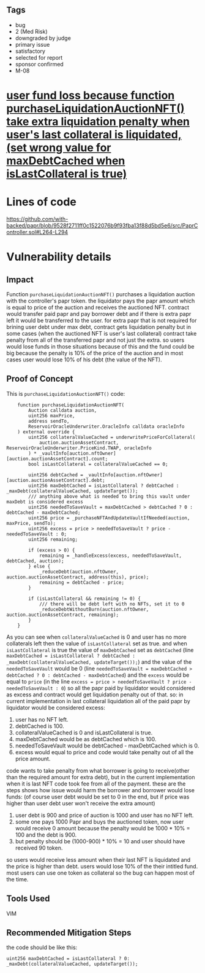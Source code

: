 ## Tags

- bug
- 2 (Med Risk)
- downgraded by judge
- primary issue
- satisfactory
- selected for report
- sponsor confirmed
- M-08

# [user fund loss because function purchaseLiquidationAuctionNFT() take extra liquidation penalty when user's last collateral is liquidated, (set wrong value for maxDebtCached when isLastCollateral is true)](https://github.com/code-423n4/2022-12-backed-findings/issues/255) 

# Lines of code

https://github.com/with-backed/papr/blob/9528f2711ff0c1522076b9f93fba13f88d5bd5e6/src/PaprController.sol#L264-L294


# Vulnerability details

## Impact
Function `purchaseLiquidationAuctionNFT()` purchases a liquidation auction with the controller's papr token. the liquidator pays the papr amount which is equal to price of the auction and receives the auctioned  NFT. contract would transfer paid papr and  pay borrower debt and if there is extra papr left it would be transferred to the user. for extra papr that is not required for brining user debt under max debt, contract gets liquidation penalty but in some cases (when the auctioned NFT is user's last collateral) contract take penalty from all of the transferred papr and not just the extra. so users would lose funds in those situations because of this and the fund could be big because the penalty is 10% of the price of the auction and in most cases user would lose 10% of his debt (the value of the NFT).

## Proof of Concept
This is `purchaseLiquidationAuctionNFT()` code:
```
    function purchaseLiquidationAuctionNFT(
        Auction calldata auction,
        uint256 maxPrice,
        address sendTo,
        ReservoirOracleUnderwriter.OracleInfo calldata oracleInfo
    ) external override {
        uint256 collateralValueCached = underwritePriceForCollateral(
            auction.auctionAssetContract, ReservoirOracleUnderwriter.PriceKind.TWAP, oracleInfo
        ) * _vaultInfo[auction.nftOwner][auction.auctionAssetContract].count;
        bool isLastCollateral = collateralValueCached == 0;

        uint256 debtCached = _vaultInfo[auction.nftOwner][auction.auctionAssetContract].debt;
        uint256 maxDebtCached = isLastCollateral ? debtCached : _maxDebt(collateralValueCached, updateTarget());
        /// anything above what is needed to bring this vault under maxDebt is considered excess
        uint256 neededToSaveVault = maxDebtCached > debtCached ? 0 : debtCached - maxDebtCached;
        uint256 price = _purchaseNFTAndUpdateVaultIfNeeded(auction, maxPrice, sendTo);
        uint256 excess = price > neededToSaveVault ? price - neededToSaveVault : 0;
        uint256 remaining;

        if (excess > 0) {
            remaining = _handleExcess(excess, neededToSaveVault, debtCached, auction);
        } else {
            _reduceDebt(auction.nftOwner, auction.auctionAssetContract, address(this), price);
            remaining = debtCached - price;
        }

        if (isLastCollateral && remaining != 0) {
            /// there will be debt left with no NFTs, set it to 0
            _reduceDebtWithoutBurn(auction.nftOwner, auction.auctionAssetContract, remaining);
        }
    }
```
As you can see when `collateralValueCached` is 0 and user has no more collaterals left then the value of `isLastCollateral` set as true. and when `isLastCollateral` is true the value of `maxDebtCached` set as `debtCached` (line `maxDebtCached = isLastCollateral ? debtCached : _maxDebt(collateralValueCached, updateTarget());`) and the value of the `neededToSaveVault` would be 0 (line `neededToSaveVault = maxDebtCached > debtCached ? 0 : debtCached - maxDebtCached`) and the `excess` would be equal to `price` (in the line `excess = price > neededToSaveVault ? price - neededToSaveVault : 0`) so all the papr paid by liquidator would considered as excess and contract would get liquidation penalty out of that. so: in current implementation in last collateral liquidation all of the paid papr by liquidator would be considered excess:
1. user has no NFT left.
2. debtCached is 100.
3. collateralValueCached  is 0 and isLastCollateral is true.
4. maxDebtCached would be as debtCached which is 100.
5. neededToSaveVault would be debtCached - maxDebtCached which is 0.
6. excess would equal to price and code would take penalty out of all the price amount.

code wants to take penalty from what borrower is going to receive(other than the required amount for extra debt), but in the current implementation when it is last NFT code took fee from all of the payment. these are the steps shows how issue would harm the borrower and borrower would lose funds: (of course user debt would be set to 0 in the end, but if price was higher than user debt user won't receive the extra amount)
1. user debt is 900 and price of auction is 1000 and user has no NFT left.
2. some one pays 1000 Papr and buys the auctioned token, now user would receive 0 amount because the penalty would be 1000 * 10% = 100 and the debt is 900.
3. but penalty should be (1000-900) * 10% = 10 and user should have received 90 token.

so users would receive less amount when their last NFT is liquidated and the price is higher than debt. users would lose 10% of the their intitled fund. most users can use one token as collateral so the bug can happen most of the time.

## Tools Used
VIM

## Recommended Mitigation Steps
the code should be like this:
```
uint256 maxDebtCached = isLastCollateral ? 0: _maxDebt(collateralValueCached, updateTarget());
```